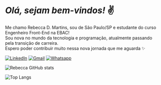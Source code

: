 ﻿# __*Olá, sejam bem-vindos!*__ ✌️

Me chamo Rebecca D. Martins, sou de São Paulo/SP e estudante do curso Engenheiro Front-End na EBAC! <br/>
Sou nova no mundo da tecnologia e programação, atualmente passando pela transição de carreira. <br/>
Espero poder contribuir muito nessa nova jornada que me aguarda ✨

[![LinkedIn](https://img.shields.io/badge/LinkedIn-0077B5?style=for-the-badge&logo=linkedin&logoColor=white)](https://www.linkedin.com/in/rebeccadmartins/)
[![Gmail](https://img.shields.io/badge/Gmail-D14836?style=for-the-badge&logo=gmail&logoColor=white)](mailto:rebeccamartins.d@gmail.com)
[![Whatsapp](https://img.shields.io/badge/WhatsApp-25D366?style=for-the-badge&logo=whatsapp&logoColor=white)](https://wa.me/5511934936717)

![Rebecca GitHub stats](https://github-readme-stats.vercel.app/api?username=anuraghazra&show_icons=true&theme=radical)

![Top Langs](https://github-readme-stats.vercel.app/api/top-langs/?username=RebeccaDMartins&hide_progress=compactlayout)
